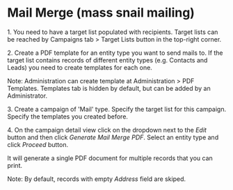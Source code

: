 # Mail Merge (mass snail mailing)

1\. You need to have a target list populated with recipients. Target lists can be reached by Campaigns tab > Target Lists button in the top-right corner.

2\. Create a PDF template for an entity type you want to send mails to. If the target list contains records of different entity types (e.g. Contacts and Leads) you need to create templates for each one.

Note: Administration can create template at Administration > PDF Templates. Templates tab is hidden by default, but can be added by an Administrator.

3\. Create a campaign of 'Mail' type. Specify the target list for this campaign. Specify the templates you created before.

4\. On the campaign detail view click on the dropdown next to the *Edit* button and then click *Generate Mail Merge PDF*. Select an entity type and click *Proceed* button.

It will generate a single PDF document for multiple records that you can print.

Note: By default, records with empty *Address* field are skiped.
